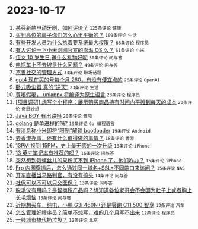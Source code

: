 # 2023-10-17

1. [某芬新款电动牙刷，如何评价？](https://www.v2ex.com/t/982624) `125条评论` `健康`
1. [买到高位的房子你们怎么心里平衡的？](https://www.v2ex.com/t/982705) `109条评论` `生活`
1. [有些开发人员为什么执着要系统最大权限？](https://www.v2ex.com/t/982696) `66条评论` `程序员`
1. [有人讨论一下小米刚刚官宣的澎湃 OS 么？](https://www.v2ex.com/t/982673) `61条评论` `小米`
1. [侄女 10 岁生日,送什么礼物好呢](https://www.v2ex.com/t/982633) `50条评论` `问与答`
1. [电瓶车上不去坡是什么问题？](https://www.v2ex.com/t/982656) `49条评论` `问与答`
1. [不善社交的管理方式](https://www.v2ex.com/t/982727) `33条评论` `职场话题`
1. [gpt4 现在买的号每个月 260，有没有便宜点的](https://www.v2ex.com/t/982658) `26条评论` `OpenAI`
1. [卧式吸尘器 真的“逆天”](https://www.v2ex.com/t/982683) `23条评论` `生活`
1. [尊嘟假嘟， uniappx 将编译为原生语言](https://www.v2ex.com/t/982640) `23条评论` `程序员`
1. [[项目调研] 想写个小程序：展示购买商品持有时间内平摊到每天的成本](https://www.v2ex.com/t/982666) `20条评论` `奇思妙想`
1. [Java BOY 有出路吗](https://www.v2ex.com/t/982636) `20条评论` `贵阳`
1. [golang 是单进程的吗?](https://www.v2ex.com/t/982738) `19条评论` `Go 编程语言`
1. [有消息称小米即将“限制”解锁 bootloader](https://www.v2ex.com/t/982663) `19条评论` `Android`
1. [去香港办事，还有什么值得做的事情？](https://www.v2ex.com/t/982770) `18条评论` `香港`
1. [13PM 换到 15PM，史上最无感的一次升级](https://www.v2ex.com/t/982719) `18条评论` `iPhone`
1. [13 英寸笔记本有推荐的吗？](https://www.v2ex.com/t/982625) `16条评论` `问与答`
1. [突然想到俄螺丝儿的果粉买不到 iPhone 了，他们咋办？](https://www.v2ex.com/t/982745) `15条评论` `iPhone`
1. [Frp 内网穿透后，怎么通过同一域名+SSL+不同端口来访问？](https://www.v2ex.com/t/982693) `15条评论` `NAS`
1. [开车直播当马路判官，有没有搞头](https://www.v2ex.com/t/982708) `14条评论` `问与答`
1. [社保可以不可以只交医保？](https://www.v2ex.com/t/982735) `13条评论` `问与答`
1. [脱毛仪有用吗？是智商税产品吗？想知道各位老哥会不会因为肚子上或者胸上长毛烦恼](https://www.v2ex.com/t/982695) `13条评论` `问与答`
1. [近期想买车，纯电，小鹏 G3i 460N+还是零跑 C11 500 智享](https://www.v2ex.com/t/982670) `13条评论` `汽车`
1. [怎么管理好程序员？简单不想写，难的几个月写不出来](https://www.v2ex.com/t/982687) `12条评论` `程序员`
1. [一线城市搞代扔垃圾？](https://www.v2ex.com/t/982675) `12条评论` `北京`
